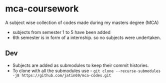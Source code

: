 # mca-coursework

A subject wise collection of codes made during my masters degree (MCA)

- subjects from semester 1 to 5 have been added
- 6th semester is in form of a internship. so no subjects were undertaken.

## Dev

- Subjects are added as submodules to keep their commit histories.
- To clone with all the submodules use - `git clone --recurse-submodules -j8 https://github.com/jatin69/mca-codes.git`
